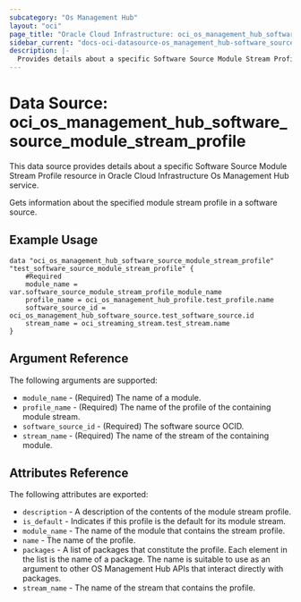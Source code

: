 ```yaml
---
subcategory: "Os Management Hub"
layout: "oci"
page_title: "Oracle Cloud Infrastructure: oci_os_management_hub_software_source_module_stream_profile"
sidebar_current: "docs-oci-datasource-os_management_hub-software_source_module_stream_profile"
description: |-
  Provides details about a specific Software Source Module Stream Profile in Oracle Cloud Infrastructure Os Management Hub service
---
```


# Data Source: oci_os_management_hub_software_source_module_stream_profile
This data source provides details about a specific Software Source Module Stream Profile resource in Oracle Cloud Infrastructure Os Management Hub service.

Gets information about the specified module stream profile in a software source.


## Example Usage

```hcl
data "oci_os_management_hub_software_source_module_stream_profile" "test_software_source_module_stream_profile" {
	#Required
	module_name = var.software_source_module_stream_profile_module_name
	profile_name = oci_os_management_hub_profile.test_profile.name
	software_source_id = oci_os_management_hub_software_source.test_software_source.id
	stream_name = oci_streaming_stream.test_stream.name
}
```

## Argument Reference

The following arguments are supported:

* `module_name` - (Required) The name of a module. 
* `profile_name` - (Required) The name of the profile of the containing module stream.
* `software_source_id` - (Required) The software source OCID.
* `stream_name` - (Required) The name of the stream of the containing module. 


## Attributes Reference

The following attributes are exported:

* `description` - A description of the contents of the module stream profile.
* `is_default` - Indicates if this profile is the default for its module stream.
* `module_name` - The name of the module that contains the stream profile.
* `name` - The name of the profile.
* `packages` - A list of packages that constitute the profile.  Each element in the list is the name of a package.  The name is suitable to use as an argument to other OS Management Hub APIs that interact directly with packages. 
* `stream_name` - The name of the stream that contains the profile.

